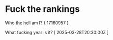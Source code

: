 # Fuck the rankings

Who the hell am I?
{ 17160957 }

What fucking year is it?
[ 2025-03-28T20:30:00Z ]
